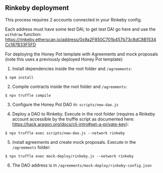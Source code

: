 ## Rinkeby deployment
 
This process requires 2 accounts connected in your Rinkeby config. 

Each address must have some test DAI, to get test DAI go here and use the `withdraw` function:
https://rinkeby.etherscan.io/address/0x9a2F850C701b457b73c8dC8B1534Cc187B33F5FD 

For deploying the Honey Pot template with Agreements and mock proposals (note this uses a previously deployed Honey Pot template):

1) Install dependencies inside the root folder and `/agreements`:
```
$ npm install
```

2) Compile contracts inside the root folder and `/agreements`:
```
$ npx truffle compile
```

3) Configure the Honey Pot DAO in: `scripts/new-dao.js`

4) Deploy a DAO to Rinkeby. Execute in the root folder (requires a Rinkeby account accessible by the truffle script as documented here:
https://hack.aragon.org/docs/cli-intro#set-a-private-key):
```
$ npx truffle exec scripts/new-dao.js --network rinkeby
```

5) Install agreements and create mock proposals. Execute in the `/agreements` folder:
```
$ npx truffle exec mock-deploy/rinkeby.js --network rinkeby
```

6) The DAO address is in `/agreements/mock-deploy/rinkeby-config.json`
